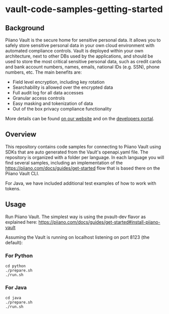 # vault-code-samples-getting-started
## Background
Piiano Vault is the secure home for sensitive personal data. It allows you to safely store sensitive personal data in your own cloud environment with
automated compliance controls.
Vault is deployed within your own architecture, next to other DBs used by the applications, and should be used to store the most critical sensitive personal data, such as credit cards and bank account numbers, names, emails, national IDs (e.g. SSN), phone numbers, etc.
The main benefits are:
- Field level encryption, including key rotation
- Searchability is allowed over the encrypted data
- Full audit log for all data accesses
- Granular access controls
- Easy masking and tokenization of data
- Out of the box privacy compliance functionality

More details can be found [on our website](https://piiano.com/pii-data-privacy-vault/) and on the [developers portal](https://piiano.com/docs/).

## Overview

This repository contains code samples for connecting to Piiano Vault using SDKs that are auto generated from the Vault's openapi.yaml file. 
The repository is organized with a folder per language. In each language you will find several samples, including an implementation of the https://piiano.com/docs/guides/get-started flow that is based there on the Piiano Vault CLI.

For Java, we have included additional test examples of how to work with tokens. 

## Usage

Run Piiano Vault. The simplest way is using the pvault-dev flavor as explained here: https://piiano.com/docs/guides/get-started#install-piiano-vault

Assuming the Vault is running on localhost listening on port 8123 (the default):
### For Python
```
cd python
./prepare.sh
./run.sh
```
### For Java
```
cd java
./prepare.sh
./run.sh
```

